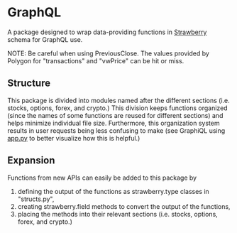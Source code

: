 # GraphQL
A package designed to wrap data-providing functions in 
[Strawberry](https://strawberry.rocks/) schema for GraphQL use.

NOTE: Be careful when using PreviousClose. The values provided by Polygon for
"transactions" and "vwPrice" can be hit or miss.

## Structure
This package is divided into modules named after the different sections
(i.e. stocks, options, forex, and crypto.) This division keeps functions
organized (since the names of some functions are reused for different
sections) and helps minimize individual file size. Furthermore,
this organization system results in user requests being less confusing to
make (see GraphiQL using 
[app.py](https://github.com/anuj-p/Anuj-Patel-Quant-OA/blob/graphql-polygon-api/graphql-polygon-api/app.py) 
to better visualize how this is helpful.)

## Expansion
Functions from new APIs can easily be added to this package by 
1. defining the output of the functions as strawberry.type classes in 
"structs.py",
2. creating strawberry.field methods to convert the output of the functions,
3. placing the methods into their relevant sections (i.e. stocks, options, 
forex, and crypto.)
